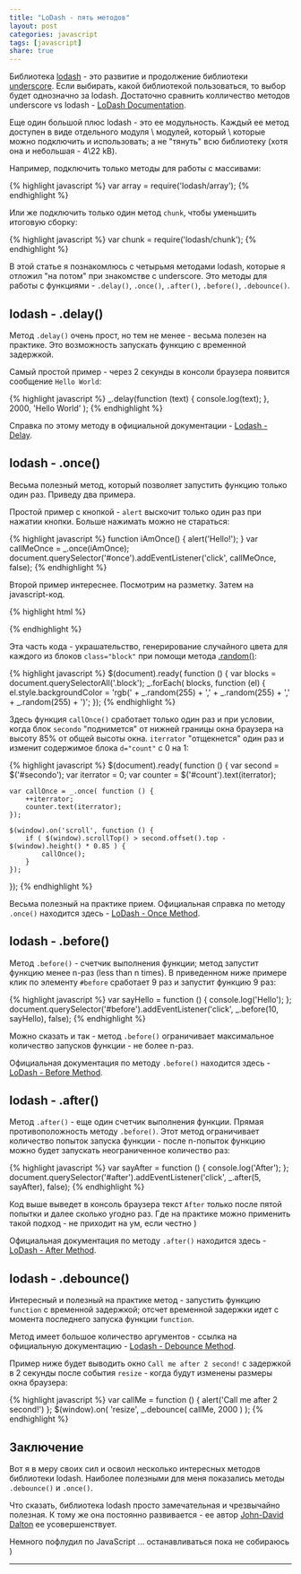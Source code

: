```yaml
---
title: "LoDash - пять методов"
layout: post
categories: javascript
tags: [javascript]
share: true
---
```


Библиотека [lodash][1] - это развитие и продолжение библиотеки [underscore][3]. Если выбирать, какой библиотекой пользоваться, то выбор будет однозначно за lodash. Достаточно сравнить колличество методов underscore vs lodash - [LoDash Documentation][2].

Еще один большой плюс lodash - это ее модульность. Каждый ее метод доступен в виде отдельного модуля \ модулей, который \ которые можно подключить и использовать; а не "тянуть" всю библиотеку (хотя она и небольшая - 4\22 kB).

Например, подключить только методы для работы с массивами:

{% highlight javascript %}
var array = require('lodash/array');
{% endhighlight %}

Или же подключить только один метод `chunk`, чтобы уменьшить итоговую сборку:

{% highlight javascript %}
var chunk = require('lodash/chunk');
{% endhighlight %}

В этой статье я познакомлюсь с четырьмя методами lodash, которые я отложил "на потом" при знакомстве с underscore. Это методы для работы с функциями - `.delay()`, `.once()`, `.after()`, `.before()`, `.debounce()`.

## lodash - .delay()

Метод `.delay()` очень прост, но тем не менее - весьма полезен на практике. Это возможность запускать функцию с временной задержкой.

Самый простой пример - через 2 секунды в консоли браузера появится сообщение `Hello World`:

{% highlight javascript %}
_.delay(function (text) {
    console.log(text);
}, 2000, 'Hello World' );
{% endhighlight %}

Справка по этому методу в официальной документации - [Lodash - Delay][4].

## lodash - .once()

Весьма полезный метод, который позволяет запустить функцию только один раз. Приведу два примера.

Простой пример с кнопкой - `alert` выскочит только один раз при нажатии кнопки. Больше нажимать можно не стараться:

{% highlight javascript %}
function iAmOnce() {
    alert('Hello!');
}
var callMeOnce = _.once(iAmOnce);
document.querySelector('#once').addEventListener('click', callMeOnce, false);
{% endhighlight %}

Второй пример интереснее. Посмотрим на разметку. Затем на javascript-код.

{% highlight html %}
<div class="block"></div>
<div id="secondo" class="block">
    <div id="count"></div>
</div>
<div class="block"></div>
<div class="block"></div>
<div class="block"></div>
<div class="block"></div>
<div class="block"></div>
<div class="block"></div>
{% endhighlight %}

Эта часть кода - украшательство, генерирование случайного цвета для каждого из блоков `class="block"` при помощи метода [.random()][5]:

{% highlight javascript %}
$(document).ready( function () {
var blocks = document.querySelectorAll('.block');
_.forEach( blocks, function (el) {
    el.style.backgroundColor = 'rgb(' + _.random(255) + ',' + _.random(255) + ',' + _.random(255) + ')';
});
{% endhighlight %}

Здесь функция `callOnce()` сработает только один раз и при условии, когда блок `secondo` "поднимется" от нижней границы окна браузера на высоту 85% от общей высоты окна. `iterrator` "отщекнется" один раз и изменит содержимое блока `d="count"` с 0 на 1:

{% highlight javascript %}
$(document).ready( function () {
    var second = $('#secondo');
    var iterrator = 0;
    var counter = $('#count').text(iterrator);

    var callOnce = _.once( function () {
        ++iterrator;
        counter.text(iterrator);
    });

    $(window).on('scroll', function () {
        if ( $(window).scrollTop() > second.offset().top - $(window).height() * 0.85 ) {
            callOnce();
        }
    });
});
{% endhighlight %}

Весьма полезный на практике прием. Официальная справка по методу `.once()` находится здесь - [LoDash - Once Method][6].

## lodash - .before()

Метод `.before()` - счетчик выполнения функции; метод запустит функцию менее n-раз (less than n times). В приведенном ниже примере клик по элементу `#before` сработает 9 раз и запустит функцию 9 раз:

{% highlight javascript %}
var sayHello = function () {
    console.log('Hello');
};
document.querySelector('#before').addEventListener('click', _.before(10, sayHello), false);
{% endhighlight %}

Можно сказать и так - метод `.before()` ограничивает максимальное количество запусков функции - не более n-раз.

Официальная документация по методу `.before()` находится здесь - [LoDash - Before Method][7].

## lodash - .after()

Метод `.after()` - еще один счетчик выполнения функции. Прямая противоположность методу `.before()`. Этот метод ограничивает количество попыток запуска функции - после n-попыток функцию можно будет запускать неограниченное количество раз:

{% highlight javascript %}
var sayAfter = function () {
    console.log('After');
};
document.querySelector('#after').addEventListener('click', _.after(5, sayAfter), false);
{% endhighlight %}

Код выше выведет в консоль браузера текст `After` только после пятой попытки и далее сколько угодно раз. Где на практике можно применить такой подход - не приходит на ум, если честно )

Официальная документация по методу `.after()` находится здесь - [LoDash - After Method][8].

## lodash - .debounce()

Интересный и полезный на практике метод - запустить функцию `function` с временной задержкой; отсчет временной задержки идет с момента последнего запуска функции `function`.

Метод имеет большое количество аргументов - ссылка на официальную документацию - [Lodash - Debounce Method][9].

Пример ниже будет выводить окно `Call me after 2 second!` с задержкой в 2 секунды после события `resize` - когда будут изменены размеры окна браузера:

{% highlight javascript %}
var callMe = function () {
    alert('Call me after 2 second!')
};
$(window).on( 'resize', _.debounce( callMe, 2000 ) );
{% endhighlight %}

## Заключение

Вот я в меру своих сил и освоил несколько интересных методов библиотеки lodash. Наиболее полезными для меня показались методы `.debounce()` и `.once()`.

Что сказать, библиотека lodash просто замечательная и чрезвычайно полезная. К тому же она постоянно развивается - ее автор [John-David Dalton][10] ее усовершенствует.

Немного пофлудил по JavaScript ... останавливаться пока не собираюсь )


***
[1]: https://lodash.com/ "LoDash"
[2]: https://lodash.com/docs "LoDash Documentation"
[3]: http://underscorejs.org/ "Underscore.js"
[4]: https://lodash.com/docs#delay "Lodash - Delay Method"
[5]: https://lodash.com/docs#random "Lodash - Random Method"
[6]: https://lodash.com/docs#once "LoDash - Once Method"
[7]: https://lodash.com/docs#before "LoDash - Before Method"
[8]: https://lodash.com/docs#after "LoDash - After Method"
[9]: https://lodash.com/docs#debounce "Lodash - Debounce Method"
[10]: https://www.npmjs.com/~jdalton "John-David Dalton"